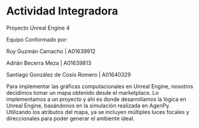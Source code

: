 # Actividad Integradora
 Proyecto Unreal Engine 4

Equipo Conformado por:

  Ruy Guzmán Camacho | A01639912
  
  Adrián Becerra Meza | A01639813
  
  Santiago González de Cosío Romero | A01640329

Para implementar las gráficas computacionales en Unreal Engine, nosotros decidimos tomar un mapa obtenido desde el marketplace. Lo implementamos a un proyecto y ahí es donde desarrollamos la lógica en Unreal Engine, basándonos en la simulación realizada en AgenPy. Utilizando los atributos del mapa, ya se incluyen múltiples luces focales y direccionales para poder generar el ambiente ideal. 
